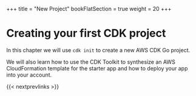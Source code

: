 +++
title = "New Project"
bookFlatSection = true
weight = 20
+++

# Creating your first CDK project

In this chapter we will use `cdk init` to create a new AWS CDK Go project.

We will also learn how to use the CDK Toolkit to synthesize an AWS
CloudFormation template for the starter app and how to deploy your app into your
account.


{{< nextprevlinks >}}